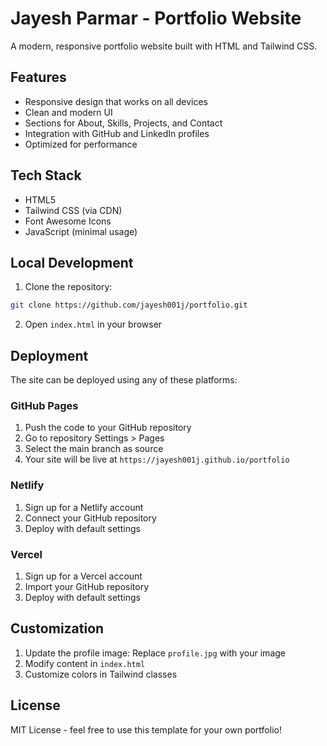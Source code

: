 # Jayesh Parmar - Portfolio Website

A modern, responsive portfolio website built with HTML and Tailwind CSS.

## Features

- Responsive design that works on all devices
- Clean and modern UI
- Sections for About, Skills, Projects, and Contact
- Integration with GitHub and LinkedIn profiles
- Optimized for performance

## Tech Stack

- HTML5
- Tailwind CSS (via CDN)
- Font Awesome Icons
- JavaScript (minimal usage)

## Local Development

1. Clone the repository:
```bash
git clone https://github.com/jayesh001j/portfolio.git
```

2. Open `index.html` in your browser

## Deployment

The site can be deployed using any of these platforms:

### GitHub Pages
1. Push the code to your GitHub repository
2. Go to repository Settings > Pages
3. Select the main branch as source
4. Your site will be live at `https://jayesh001j.github.io/portfolio`

### Netlify
1. Sign up for a Netlify account
2. Connect your GitHub repository
3. Deploy with default settings

### Vercel
1. Sign up for a Vercel account
2. Import your GitHub repository
3. Deploy with default settings

## Customization

1. Update the profile image: Replace `profile.jpg` with your image
2. Modify content in `index.html`
3. Customize colors in Tailwind classes

## License

MIT License - feel free to use this template for your own portfolio!
